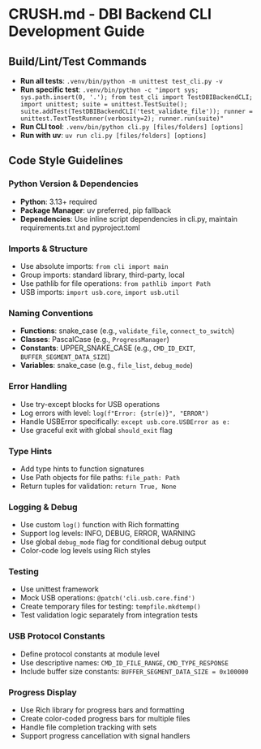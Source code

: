 # CRUSH.md - DBI Backend CLI Development Guide

## Build/Lint/Test Commands

- **Run all tests**: `.venv/bin/python -m unittest test_cli.py -v`
- **Run specific test**: `.venv/bin/python -c "import sys; sys.path.insert(0, '.'); from test_cli import TestDBIBackendCLI; import unittest; suite = unittest.TestSuite(); suite.addTest(TestDBIBackendCLI('test_validate_file')); runner = unittest.TextTestRunner(verbosity=2); runner.run(suite)"`
- **Run CLI tool**: `.venv/bin/python cli.py [files/folders] [options]`
- **Run with uv**: `uv run cli.py [files/folders] [options]`

## Code Style Guidelines

### Python Version & Dependencies
- **Python**: 3.13+ required
- **Package Manager**: uv preferred, pip fallback
- **Dependencies**: Use inline script dependencies in cli.py, maintain requirements.txt and pyproject.toml

### Imports & Structure
- Use absolute imports: `from cli import main`
- Group imports: standard library, third-party, local
- Use pathlib for file operations: `from pathlib import Path`
- USB imports: `import usb.core`, `import usb.util`

### Naming Conventions
- **Functions**: snake_case (e.g., `validate_file`, `connect_to_switch`)
- **Classes**: PascalCase (e.g., `ProgressManager`)
- **Constants**: UPPER_SNAKE_CASE (e.g., `CMD_ID_EXIT`, `BUFFER_SEGMENT_DATA_SIZE`)
- **Variables**: snake_case (e.g., `file_list`, `debug_mode`)

### Error Handling
- Use try-except blocks for USB operations
- Log errors with level: `log(f"Error: {str(e)}", "ERROR")`
- Handle USBError specifically: `except usb.core.USBError as e:`
- Use graceful exit with global `should_exit` flag

### Type Hints
- Add type hints to function signatures
- Use Path objects for file paths: `file_path: Path`
- Return tuples for validation: `return True, None`

### Logging & Debug
- Use custom `log()` function with Rich formatting
- Support log levels: INFO, DEBUG, ERROR, WARNING
- Use global `debug_mode` flag for conditional debug output
- Color-code log levels using Rich styles

### Testing
- Use unittest framework
- Mock USB operations: `@patch('cli.usb.core.find')`
- Create temporary files for testing: `tempfile.mkdtemp()`
- Test validation logic separately from integration tests

### USB Protocol Constants
- Define protocol constants at module level
- Use descriptive names: `CMD_ID_FILE_RANGE`, `CMD_TYPE_RESPONSE`
- Include buffer size constants: `BUFFER_SEGMENT_DATA_SIZE = 0x100000`

### Progress Display
- Use Rich library for progress bars and formatting
- Create color-coded progress bars for multiple files
- Handle file completion tracking with sets
- Support progress cancellation with signal handlers